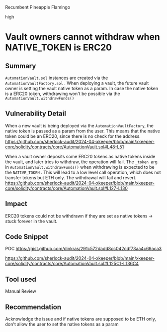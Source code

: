 Recumbent Pineapple Flamingo

high

# Vault owners cannot withdraw when NATIVE_TOKEN is ERC20

## Summary
`AutomationVault.sol` instances are created via the `AutomationVaultFactory.sol` . When deploying a vault, the future vault owner is setting the vault native token as a  param. In case the native token is a ERC20 token, withdrawing won't be possible via the `AutomationVault.withdrawFunds()`

## Vulnerability Detail
When a new vault is being deployed via the `AutomationVaultFactory`, the native token is passed as a param from the user. This means that the native token could be an ERC20, since there is no check for the address.
https://github.com/sherlock-audit/2024-04-xkeeper/blob/main/xkeeper-core/solidity/contracts/core/AutomationVault.sol#L48-L51

When a vault owner deposits some ERC20 tokens as native tokens inside the vault, and later tries to withdraw, the operation will fail. The `_token `arg in `AutomationVault.withdrawFunds()` when withdrawing is expected to be the `NATIVE_TOKEN` . This will lead to a low level call operation, which does not transfer tokens but ETH only. The withdrawal will fail and revert.
https://github.com/sherlock-audit/2024-04-xkeeper/blob/main/xkeeper-core/solidity/contracts/core/AutomationVault.sol#L127-L130

## Impact
ERC20 tokens could not be withdrawn if they are set as native tokens -> stuck forever in the vault.

## Code Snippet
POC
https://gist.github.com/dinkras/291c572dadd8cc042cdf73aa4c69aca3

https://github.com/sherlock-audit/2024-04-xkeeper/blob/main/xkeeper-core/solidity/contracts/core/AutomationVault.sol#L125C1-L136C4
## Tool used

Manual Review

## Recommendation
Acknowledge the issue and if native tokens are supposed to be ETH only, don't allow the user to set the native tokens as a param
